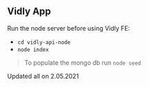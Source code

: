 
## Vidly App

Run the node server before using Vidly FE:
- `cd vidly-api-node`
- `node index`

> To populate the mongo db run `node seed`

Updated all on 2.05.2021
